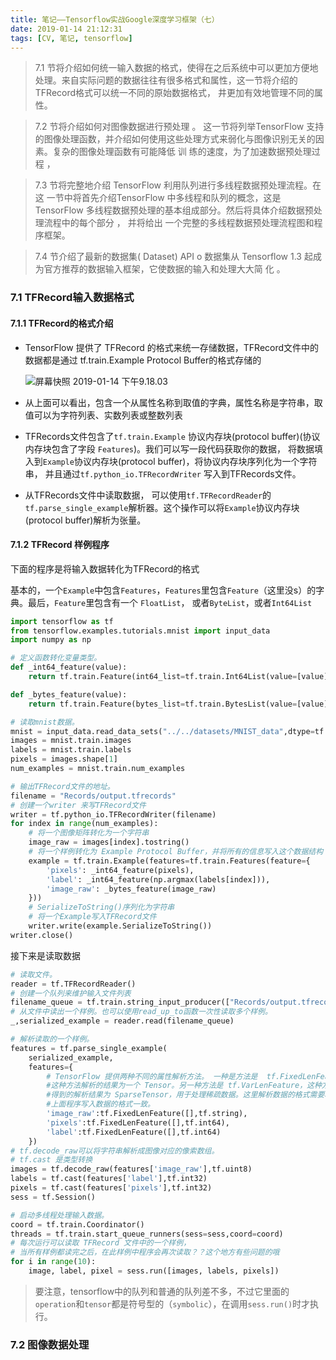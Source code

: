 ```yaml
---
title: 笔记——Tensorflow实战Google深度学习框架（七）
date: 2019-01-14 21:12:31
tags: [CV, 笔记, tensorflow]
---
```


> 7.1 节将介绍如何统一输入数据的格式，使得在之后系统中可以更加方便地处理。来自实际问题的数据往往有很多格式和属性，这一节将介绍的 TFRecord格式可以统一不同的原始数据格式， 井更加有效地管理不同的属性。

> 7.2 节将介绍如何对图像数据进行预处理 。 这一节将列举TensorFlow 支持的图像处理函数，并介绍如何使用这些处理方式来弱化与图像识别无关的因素。复杂的图像处理函数有可能降低 训 练的速度，为了加速数据预处理过程 ， 

> 7.3 节将完整地介绍 TensorFlow 利用队列进行多线程数据预处理流程。在这 一节中将首先介绍TensorFlow 中多线程和队列的概念，这是 TensorFlow 多线程数据预处理的基本组成部分。然后将具体介绍数据预处理流程中的每个部分 ， 并将给出 一个完整的多线程数据预处理流程图和程序框架。 

> 7.4 节介绍了最新的数据集( Dataset) API o 数据集从 Tensorflow 1.3 起成为官方推荐的数据输入框架，它使数据的输入和处理大大简 化 。

<!--more-->

### 7.1 TFRecord输入数据格式

#### 7.1.1 TFRecord的格式介绍

- TensorFlow 提供了 TFRecord 的格式来统一存储数据，TFRecord文件中的数据都是通过 tf.train.Example Protocol Buffer的格式存储的

  ![屏幕快照 2019-01-14 下午9.18.03](https://ws1.sinaimg.cn/large/006tNc79ly1fz6fe64qagj30wy0fkk9d.jpg)

- 从上面可以看出，包含一个从属性名称到取值的字典，属性名称是字符串，取值可以为字符列表、实数列表或整数列表
- TFRecords文件包含了`tf.train.Example` 协议内存块(protocol buffer)(协议内存块包含了字段 `Features`)。我们可以写一段代码获取你的数据， 将数据填入到`Example`协议内存块(protocol buffer)，将协议内存块序列化为一个字符串， 并且通过`tf.python_io.TFRecordWriter` 写入到TFRecords文件。
- 从TFRecords文件中读取数据， 可以使用`tf.TFRecordReader`的`tf.parse_single_example`解析器。这个操作可以将`Example`协议内存块(protocol buffer)解析为张量。

#### 7.1.2 TFRecord 样例程序

下面的程序是将输入数据转化为TFRecord的格式

基本的，一个`Example`中包含`Features`，`Features`里包含`Feature`（这里没s）的字典。最后，`Feature`里包含有一个 `FloatList`， 或者`ByteList`，或者`Int64List`

```python
import tensorflow as tf
from tensorflow.examples.tutorials.mnist import input_data
import numpy as np

# 定义函数转化变量类型。
def _int64_feature(value):
    return tf.train.Feature(int64_list=tf.train.Int64List(value=[value]))

def _bytes_feature(value):
    return tf.train.Feature(bytes_list=tf.train.BytesList(value=[value]))

# 读取mnist数据。
mnist = input_data.read_data_sets("../../datasets/MNIST_data",dtype=tf.uint8, one_hot=True)
images = mnist.train.images
labels = mnist.train.labels
pixels = images.shape[1]
num_examples = mnist.train.num_examples

# 输出TFRecord文件的地址。
filename = "Records/output.tfrecords"
# 创建一个writer 来写TFRecord文件
writer = tf.python_io.TFRecordWriter(filename)
for index in range(num_examples):
    # 将一个图像矩阵转化为一个字符串
    image_raw = images[index].tostring()
	# 将一个样例转化为 Example Protocol Buffer，并将所有的信息写入这个数据结构
    example = tf.train.Example(features=tf.train.Features(feature={
        'pixels': _int64_feature(pixels),
        'label': _int64_feature(np.argmax(labels[index])),
        'image_raw': _bytes_feature(image_raw)
    }))
    # SerializeToString()序列化为字符串
    # 将一个Example写入TFRecord文件
    writer.write(example.SerializeToString())
writer.close()
```

接下来是读取数据

```python
# 读取文件。
reader = tf.TFRecordReader()
# 创建一个队列来维护输入文件列表
filename_queue = tf.train.string_input_producer(["Records/output.tfrecords"])
# 从文件中读出一个样例。也可以使用read_up_to函数一次性读取多个样例。
_,serialized_example = reader.read(filename_queue)

# 解析读取的一个样例。
features = tf.parse_single_example(
    serialized_example,
    features={
        # TensorFlow 提供两种不同的属性解析方法。 一种是方法是 	tf.FixedLenFeature,
        #这种方法解析的结果为一个 Tensor。另一种方法是 tf.VarLenFeature，这种方法 
        #得到的解析结果为 SparseTensor，用于处理稀疏数据。这里解析数据的格式需要和 
        #上面程序写入数据的格式一致。
        'image_raw':tf.FixedLenFeature([],tf.string),
        'pixels':tf.FixedLenFeature([],tf.int64),
        'label':tf.FixedLenFeature([],tf.int64)
    })
# tf.decode_raw可以将字符串解析成图像对应的像索数组。
# tf.cast 是类型转换
images = tf.decode_raw(features['image_raw'],tf.uint8)
labels = tf.cast(features['label'],tf.int32)
pixels = tf.cast(features['pixels'],tf.int32)
sess = tf.Session()

# 启动多线程处理输入数据。
coord = tf.train.Coordinator()
threads = tf.train.start_queue_runners(sess=sess,coord=coord)
# 每次运行可以读取 TFRecord 文件中的一个样例，
# 当所有样例都读完之后，在此样例中程序会再次读取？？这个地方有些问题的哦
for i in range(10):
    image, label, pixel = sess.run([images, labels, pixels])
```

> 要注意，tensorflow中的队列和普通的队列差不多，不过它里面的`operation`和`tensor`都是符号型的（`symbolic`），在调用`sess.run()`时才执行。

### 7.2 图像数据处理

